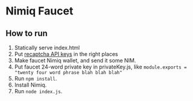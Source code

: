 # Nimiq Faucet
## How to run
1. Statically serve index.html
2. Put [recaptcha API keys](https://www.google.com/recaptcha/admin) in the right places
3. Make faucet Nimiq wallet, and send it some NIM.
4. Put faucet 24-word private key in privateKey.js, like ```module.exports = "twenty four word phrase blah blah blah"```
5. Run ```npm install```.
6. Install Nimiq.
7. Run ```node index.js```.
